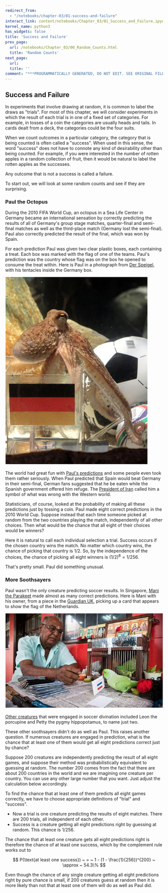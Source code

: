 ```yaml
---
redirect_from:
  - "/notebooks/chapter-03/01-success-and-failure"
interact_link: content/notebooks/Chapter_03/01_Success_and_Failure.ipynb
kernel_name: python3
has_widgets: false
title: 'Success and Failure'
prev_page:
  url: /notebooks/Chapter_03/00_Random_Counts.html
  title: 'Random Counts'
next_page:
  url: 
  title: ''
comment: "***PROGRAMMATICALLY GENERATED, DO NOT EDIT. SEE ORIGINAL FILES IN /content***"
---
```



## Success and Failure



In experiments that involve drawing at random, it is common to label the draws as "trials". For most of this chapter, we will consider experiments in which the result of each trial is in one of a fixed set of categories. For example, in tosses of a coin the categories are usually heads and tails. In cards dealt from a deck, the categories could be the four suits.

When we count outcomes in a particular category, the category that is being counted is often called a "success". When used in this sense, the word "success" does not have to connote any kind of desirability other than being counted. For example, if you were interested in the number of rotten apples in a random collection of fruit, then it would be natural to label the rotten apples as the successes.

Any outcome that is not a success is called a failure.

To start out, we will look at some random counts and see if they are surprising.



### Paul the Octopus
During the 2010 FIFA World Cup, an octopus in a Sea Life Center in Germany became an international sensation by correctly predicting the results of all of Germany's group stage matches, quarter-final and semi-final matches as well as the third-place match (Germany lost the semi-final). Paul also correctly predicted the result of the final, which was won by Spain.

For each prediction Paul was given two clear plastic boxes, each containing a treat. Each box was marked with the flag of one of the teams. Paul's prediction was the country whose flag was on the box he opened to consume the treat within. Here is Paul in a photograph from [Der Speigel](https://www.spiegel.de/fotostrecke/photo-gallery-remembering-paul-the-octopus-fotostrecke-60919.html), with his tentacles inside the Germany box.

![Paul the Octopus](../../images/paul_the_octopus.png)

The world had great fun with [Paul's predictions](https://en.wikipedia.org/wiki/Paul_the_Octopus) and some people even took them rather seriously. When Paul predicted that Spain would beat Germany in their semi-final, German fans suggested that he be eaten while the Spanish government offered him refuge. The [President of Iran](https://www.telegraph.co.uk/news/worldnews/europe/germany/7912418/Mahmoud-Ahmadinejad-attacks-Octopus-Paul.html) called him a symbol of what was wrong with the Western world.

Statisticians, of course, looked at the probability of making all these predictions just by tossing a coin. Paul made eight correct predictions in the 2010 World Cup. Suppose instead that each time someone picked at random from the two countries playing the match, independently of all other choices. Then what would be the chance that all eight of their choices would be winners?

Here it is natural to call each individual selection a trial. Success occurs if the chosen country wins the match. No matter which country wins, the chance of picking that country is 1/2. So, by the independence of the choices, the chance of picking all eight winners is $(1/2)^8 = 1/256$. 

That's pretty small. Paul did something unusual.



### More Soothsayers

Paul wasn't the only creature predicting soccer results. In Singapore, [Mani the Parakeet](https://en.wikipedia.org/wiki/Mani_the_parakeet) made almost as many correct predictions. Here is Mani with his owner, from a piece in the [Guardian UK](https://www.theguardian.com/football/2010/jul/09/pulpo-paul-mani-psychic-parakeet), picking up a card that appears to show the flag of the Netherlands.

![mani_the_parakeet](../../images/mani_the_parakeet.png)

[Other creatures](https://en.wikipedia.org/wiki/Paul_the_Octopus) that were engaged in soccer divination included Leon the porcupine and Petty the pygmy hippopotamus, to name just two.

These other soothsayers didn't do as well as Paul. This raises another question. If numerous creatures are engaged in prediction, what is the chance that at least one of them would get all eight predictions correct just by chance?

Suppose 200 creatures are independently predicting the result of all eight games, and suppose their method was probabilistically equivalent to guessing at random. The number 200 comes from the fact that there are about 200 countries in the world and we are imagining one creature per country. You can use any other large number that you want. Just adjust the calculation below accordingly.

To find the chance that at least one of them predicts all eight games correctly, we have to choose appropriate definitions of "trial" and "success".

- Now a trial is one creature predicting the results of eight matches. There are 200 trials, all independent of each other.
- Success is a creature getting all eight predictions right by guessing at random. This chance is $1/256$.

The chance that at least one creature gets all eight predictions right is therefore the chance of at least one success, which by the complement rule works out to

$$
P(\text{at least one success}) ~ = ~ 1 - (1 - \frac{1}{256})^{200} ~ \approx ~ 54.3\%
$$

Even though the chance of any single creature getting all eight predictions right by pure chance is small, if 200 creatures guess at random then it is more likely than not that at least one of them will do as well as Paul did.

